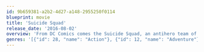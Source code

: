 ```yaml
---
id: 9b659381-a2b2-4d27-a148-2955250f0114
blueprint: movie
title: 'Suicide Squad'
release_date: '2016-08-02'
overview: 'From DC Comics comes the Suicide Squad, an antihero team of incarcerated supervillains who act as deniable assets for the United States government, undertaking high-risk black ops missions in exchange for commuted prison sentences.'
genres: '[{"id": 28, "name": "Action"}, {"id": 12, "name": "Adventure"}, {"id": 80, "name": "Crime"}, {"id": 14, "name": "Fantasy"}, {"id": 878, "name": "Science Fiction"}]'
---
```

